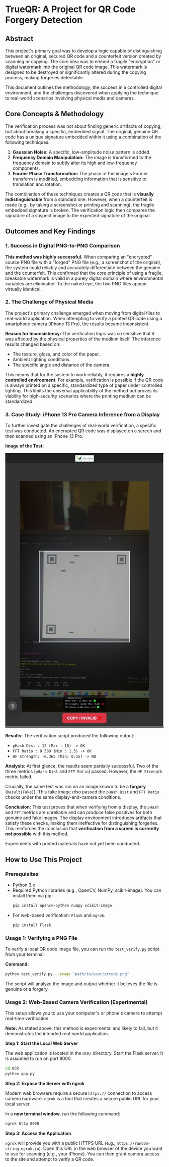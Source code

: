 # TrueQR: A Project for QR Code Forgery Detection

## Abstract

This project's primary goal was to develop a logic capable of distinguishing between an original, secured QR code and a counterfeit version created by scanning or copying. The core idea was to embed a fragile "encryption" or digital watermark into the original QR code image. This watermark is designed to be destroyed or significantly altered during the copying process, making forgeries detectable.

This document outlines the methodology, the success in a controlled digital environment, and the challenges discovered when applying the technique to real-world scenarios involving physical media and cameras.

## Core Concepts & Methodology

The verification process was not about finding generic artifacts of copying, but about breaking a specific, embedded signal. The original, genuine QR code has a unique signature embedded within it using a combination of the following techniques:

1.  **Gaussian Noise:** A specific, low-amplitude noise pattern is added.
2.  **Frequency Domain Manipulation:** The image is transformed to the frequency domain to subtly alter its high and low-frequency components.
3.  **Fourier Phase Transformation:** The phase of the image's Fourier transform is modified, embedding information that is sensitive to translation and rotation.

The combination of these techniques creates a QR code that is **visually indistinguishable** from a standard one. However, when a counterfeit is made (e.g., by taking a screenshot or printing and scanning), the fragile embedded signature is broken. The verification logic then compares the signature of a suspect image to the expected signature of the original.

## Outcomes and Key Findings

### 1. Success in Digital PNG-to-PNG Comparison

**This method was highly successful.** When comparing an "encrypted" source PNG file with a "forged" PNG file (e.g., a screenshot of the original), the system could reliably and accurately differentiate between the genuine and the counterfeit. This confirmed that the core principle of using a fragile, breakable watermark is valid in a purely digital domain where environmental variables are eliminated. To the naked eye, the two PNG files appear virtually identical.

### 2. The Challenge of Physical Media

The project's primary challenge emerged when moving from digital files to real-world application. When attempting to verify a printed QR code using a smartphone camera (iPhone 13 Pro), the results became inconsistent.

**Reason for Inconsistency:** The verification logic was so sensitive that it was affected by the physical properties of the medium itself. The inference results changed based on:
*   The texture, gloss, and color of the paper.
*   Ambient lighting conditions.
*   The specific angle and distance of the camera.

This means that for the system to work reliably, it requires a **highly controlled environment**. For example, verification is possible if the QR code is always printed on a specific, standardized type of paper under controlled lighting. This limits the universal applicability of the method but proves its viability for high-security scenarios where the printing medium can be standardized.

### 3. Case Study: iPhone 13 Pro Camera Inference from a Display

To further investigate the challenges of real-world verification, a specific test was conducted. An encrypted QR code was displayed on a screen and then scanned using an iPhone 13 Pro.

**Image of the Test:**

![iPhone Camera Test](Result(Web_predict).jpg)

**Results:**
The verification script produced the following output:
*   `pHash Dist : 12 (Max : 18) -> OK`
*   `FFT Ratio : 8.589 (Min : 1.5) -> OK`
*   `HF Strength: -0.365 (Min: 0.15) -> NO`

**Analysis:**
At first glance, the results seem partially successful. Two of the three metrics (`pHash Dist` and `FFT Ratio`) passed. However, the `HF Strength` metric failed.

Crucially, the same test was run on an image known to be a **forgery** (`Result(Fake)`). This fake image *also* passed the `pHash Dist` and `FFT Ratio` checks under the same display-and-camera conditions.

**Conclusion:**
This test proves that when verifying from a display, the `pHash` and `FFT` metrics are unreliable and can produce false positives for both genuine and fake images. The display environment introduces artifacts that satisfy these checks, making them ineffective for distinguishing forgeries. This reinforces the conclusion that **verification from a screen is currently not possible** with this method.

Experiments with printed materials have not yet been conducted.

## How to Use This Project

### Prerequisites
*   Python 3.x
*   Required Python libraries (e.g., OpenCV, NumPy, scikit-image). You can install them via pip:
    ```bash
    pip install opencv-python numpy scikit-image
    ```
*   For web-based verification: `Flask` and `ngrok`.
    ```bash
    pip install Flask
    ```

### Usage 1: Verifying a PNG File

To verify a local QR code image file, you can run the `test_verify.py` script from your terminal.

**Command:**
```bash
python test_verify.py --image "path/to/your/qrcode.png"
```
The script will analyze the image and output whether it believes the file is genuine or a forgery.

### Usage 2: Web-Based Camera Verification (Experimental)

This setup allows you to use your computer's or phone's camera to attempt real-time verification.

**Note:** As stated above, this method is experimental and likely to fail, but it demonstrates the intended real-world application.

**Step 1: Start the Local Web Server**

The web application is located in the `OCR/` directory. Start the Flask server. It is assumed to run on port 8000.

```bash
cd OCR
python app.py
```

**Step 2: Expose the Server with ngrok**

Modern web browsers require a secure `https://` connection to access camera hardware. `ngrok` is a tool that creates a secure public URL for your local server.

In a **new terminal window**, run the following command:

```bash
ngrok http 8000
```

**Step 3: Access the Application**

`ngrok` will provide you with a public HTTPS URL (e.g., `https://random-string.ngrok.io`). Open this URL in the web browser of the device you want to use for scanning (e.g., your iPhone). You can then grant camera access to the site and attempt to verify a QR code.
